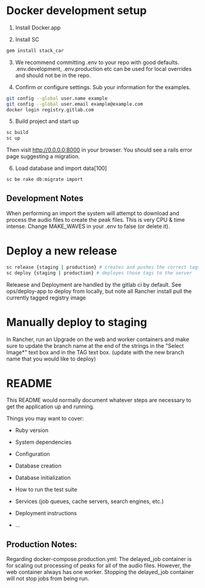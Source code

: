 # Docker development setup

1) Install Docker.app

2) Install SC
``` bash
gem install stack_car
```

3) We recommend committing .env to your repo with good defaults. .env.development, .env.production etc can be used for local overrides and should not be in the repo.

4) Confirm or configure settings.  Sub your information for the examples.
``` bash
git config --global user.name example
git config --global user.email example@example.com
docker login registry.gitlab.com
```

5) Build project and start up

``` bash
sc build
sc up
```

Then visit http://0.0.0.0:8000 in your browser.  You should see a rails error page suggesting a migration.

6) Load database and import data[100]

``` bash
sc be rake db:migrate import
```

## Development Notes
When performing an import the system will attempt to download and process the audio files to create the peak files. This is very CPU & time intense. Change MAKE_WAVES in your .env to false (or delete it).

# Deploy a new release

``` bash
sc release {staging | production} # creates and pushes the correct tags
sc deploy {staging | production} # deployes those tags to the server
```

Releaese and Deployment are handled by the gitlab ci by default. See ops/deploy-app to deploy from locally, but note all Rancher install pull the currently tagged registry image

# Manually deploy to staging
In Rancher, run an Upgrade on the web and worker containers and make sure to update the branch name at the end of the strings in the "Select Image*" text box and in the TAG text box. (update with the new branch name that you would like to deploy)

# README

This README would normally document whatever steps are necessary to get the
application up and running.

Things you may want to cover:

* Ruby version

* System dependencies

* Configuration

* Database creation

* Database initialization

* How to run the test suite

* Services (job queues, cache servers, search engines, etc.)

* Deployment instructions

* ...

## Production Notes:
Regarding docker-compose.production.yml: The delayed_job container is for scaling out processing of peaks for all of the audio files.
However, the web container always has one worker. Stopping the delayed_job container will not stop jobs from being run.
